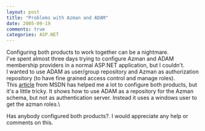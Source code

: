 ```yaml
---
layout: post
title: "Problems with Azman and ADAM"
date: 2005-09-19
comments: true
categories: ASP.NET
---
```


Configuring both products to work together can be a nightmare. \
I've spent almost three days trying to configure Azman and ADAM
membership providers in a normal ASP.NET application, but I couldn't.\
I wanted to use ADAM as user/group repository and Azman as authorization
repository (to have fine grained access control and manage roles). \
This
[article](http://msdn.microsoft.com/library/default.asp?url=/library/en-us/dnpag2/html/paght000018.asp)
from MSDN has helped me a lot to configure both products, but it's a
little tricky. It shows how to use ADAM as a repository for the Azman
schema, but not as authentication server. Instead it uses a windows user
to get the azman roles.\

Has anybody configured both products?. I would appreciate any help or
comments on this.

